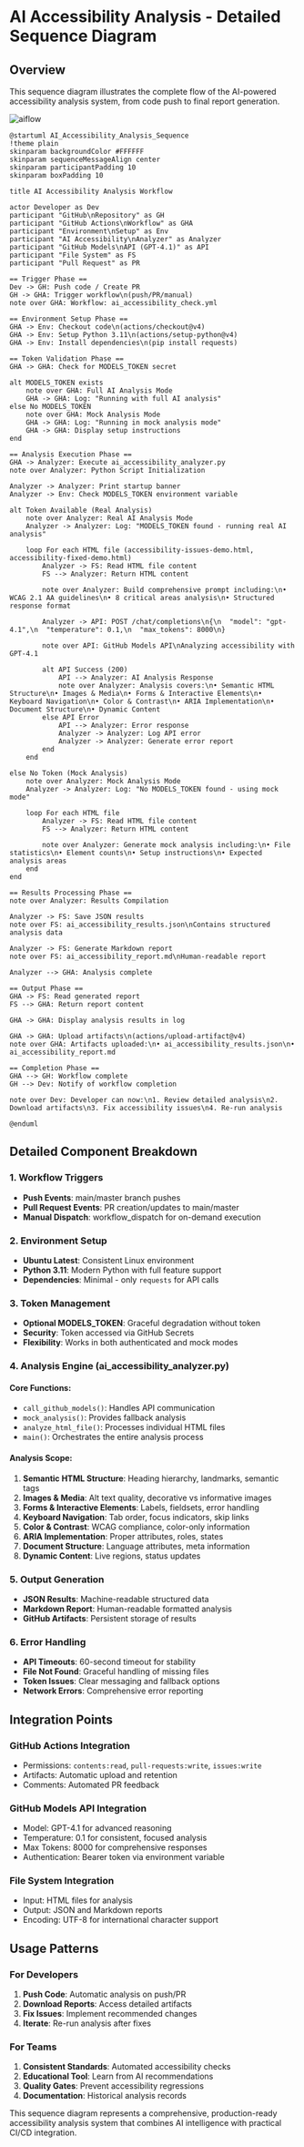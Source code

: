 # AI Accessibility Analysis - Detailed Sequence Diagram

## Overview
This sequence diagram illustrates the complete flow of the AI-powered accessibility analysis system, from code push to final report generation.

![aiflow](aiflow.png)

```plantuml
@startuml AI_Accessibility_Analysis_Sequence
!theme plain
skinparam backgroundColor #FFFFFF
skinparam sequenceMessageAlign center
skinparam participantPadding 10
skinparam boxPadding 10

title AI Accessibility Analysis Workflow

actor Developer as Dev
participant "GitHub\nRepository" as GH
participant "GitHub Actions\nWorkflow" as GHA
participant "Environment\nSetup" as Env
participant "AI Accessibility\nAnalyzer" as Analyzer
participant "GitHub Models\nAPI (GPT-4.1)" as API
participant "File System" as FS
participant "Pull Request" as PR

== Trigger Phase ==
Dev -> GH: Push code / Create PR
GH -> GHA: Trigger workflow\n(push/PR/manual)
note over GHA: Workflow: ai_accessibility_check.yml

== Environment Setup Phase ==
GHA -> Env: Checkout code\n(actions/checkout@v4)
GHA -> Env: Setup Python 3.11\n(actions/setup-python@v4)
GHA -> Env: Install dependencies\n(pip install requests)

== Token Validation Phase ==
GHA -> GHA: Check for MODELS_TOKEN secret

alt MODELS_TOKEN exists
    note over GHA: Full AI Analysis Mode
    GHA -> GHA: Log: "Running with full AI analysis"
else No MODELS_TOKEN
    note over GHA: Mock Analysis Mode
    GHA -> GHA: Log: "Running in mock analysis mode"
    GHA -> GHA: Display setup instructions
end

== Analysis Execution Phase ==
GHA -> Analyzer: Execute ai_accessibility_analyzer.py
note over Analyzer: Python Script Initialization

Analyzer -> Analyzer: Print startup banner
Analyzer -> Env: Check MODELS_TOKEN environment variable

alt Token Available (Real Analysis)
    note over Analyzer: Real AI Analysis Mode
    Analyzer -> Analyzer: Log: "MODELS_TOKEN found - running real AI analysis"
    
    loop For each HTML file (accessibility-issues-demo.html, accessibility-fixed-demo.html)
        Analyzer -> FS: Read HTML file content
        FS --> Analyzer: Return HTML content
        
        note over Analyzer: Build comprehensive prompt including:\n• WCAG 2.1 AA guidelines\n• 8 critical areas analysis\n• Structured response format
        
        Analyzer -> API: POST /chat/completions\n{\n  "model": "gpt-4.1",\n  "temperature": 0.1,\n  "max_tokens": 8000\n}
        
        note over API: GitHub Models API\nAnalyzing accessibility with GPT-4.1
        
        alt API Success (200)
            API --> Analyzer: AI Analysis Response
            note over Analyzer: Analysis covers:\n• Semantic HTML Structure\n• Images & Media\n• Forms & Interactive Elements\n• Keyboard Navigation\n• Color & Contrast\n• ARIA Implementation\n• Document Structure\n• Dynamic Content
        else API Error
            API --> Analyzer: Error response
            Analyzer -> Analyzer: Log API error
            Analyzer -> Analyzer: Generate error report
        end
    end
    
else No Token (Mock Analysis)
    note over Analyzer: Mock Analysis Mode
    Analyzer -> Analyzer: Log: "No MODELS_TOKEN found - using mock mode"
    
    loop For each HTML file
        Analyzer -> FS: Read HTML file content
        FS --> Analyzer: Return HTML content
        
        note over Analyzer: Generate mock analysis including:\n• File statistics\n• Element counts\n• Setup instructions\n• Expected analysis areas
    end
end

== Results Processing Phase ==
note over Analyzer: Results Compilation

Analyzer -> FS: Save JSON results
note over FS: ai_accessibility_results.json\nContains structured analysis data

Analyzer -> FS: Generate Markdown report
note over FS: ai_accessibility_report.md\nHuman-readable report

Analyzer --> GHA: Analysis complete

== Output Phase ==
GHA -> FS: Read generated report
FS --> GHA: Return report content

GHA -> GHA: Display analysis results in log

GHA -> GHA: Upload artifacts\n(actions/upload-artifact@v4)
note over GHA: Artifacts uploaded:\n• ai_accessibility_results.json\n• ai_accessibility_report.md

== Completion Phase ==
GHA --> GH: Workflow complete
GH --> Dev: Notify of workflow completion

note over Dev: Developer can now:\n1. Review detailed analysis\n2. Download artifacts\n3. Fix accessibility issues\n4. Re-run analysis

@enduml
```

## Detailed Component Breakdown

### 1. Workflow Triggers
- **Push Events**: main/master branch pushes
- **Pull Request Events**: PR creation/updates to main/master
- **Manual Dispatch**: workflow_dispatch for on-demand execution

### 2. Environment Setup
- **Ubuntu Latest**: Consistent Linux environment
- **Python 3.11**: Modern Python with full feature support
- **Dependencies**: Minimal - only `requests` for API calls

### 3. Token Management
- **Optional MODELS_TOKEN**: Graceful degradation without token
- **Security**: Token accessed via GitHub Secrets
- **Flexibility**: Works in both authenticated and mock modes

### 4. Analysis Engine (ai_accessibility_analyzer.py)

#### Core Functions:
- `call_github_models()`: Handles API communication
- `mock_analysis()`: Provides fallback analysis
- `analyze_html_file()`: Processes individual HTML files
- `main()`: Orchestrates the entire analysis process

#### Analysis Scope:
1. **Semantic HTML Structure**: Heading hierarchy, landmarks, semantic tags
2. **Images & Media**: Alt text quality, decorative vs informative images
3. **Forms & Interactive Elements**: Labels, fieldsets, error handling
4. **Keyboard Navigation**: Tab order, focus indicators, skip links
5. **Color & Contrast**: WCAG compliance, color-only information
6. **ARIA Implementation**: Proper attributes, roles, states
7. **Document Structure**: Language attributes, meta information
8. **Dynamic Content**: Live regions, status updates

### 5. Output Generation
- **JSON Results**: Machine-readable structured data
- **Markdown Report**: Human-readable formatted analysis
- **GitHub Artifacts**: Persistent storage of results

### 6. Error Handling
- **API Timeouts**: 60-second timeout for stability
- **File Not Found**: Graceful handling of missing files
- **Token Issues**: Clear messaging and fallback options
- **Network Errors**: Comprehensive error reporting

## Integration Points

### GitHub Actions Integration
- Permissions: `contents:read`, `pull-requests:write`, `issues:write`
- Artifacts: Automatic upload and retention
- Comments: Automated PR feedback

### GitHub Models API Integration
- Model: GPT-4.1 for advanced reasoning
- Temperature: 0.1 for consistent, focused analysis
- Max Tokens: 8000 for comprehensive responses
- Authentication: Bearer token via environment variable

### File System Integration
- Input: HTML files for analysis
- Output: JSON and Markdown reports
- Encoding: UTF-8 for international character support

## Usage Patterns

### For Developers
1. **Push Code**: Automatic analysis on push/PR
3. **Download Reports**: Access detailed artifacts
4. **Fix Issues**: Implement recommended changes
5. **Iterate**: Re-run analysis after fixes

### For Teams
1. **Consistent Standards**: Automated accessibility checks
2. **Educational Tool**: Learn from AI recommendations
3. **Quality Gates**: Prevent accessibility regressions
4. **Documentation**: Historical analysis records

This sequence diagram represents a comprehensive, production-ready accessibility analysis system that combines AI intelligence with practical CI/CD integration.
